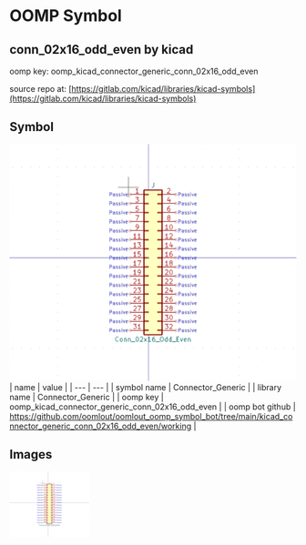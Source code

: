 # OOMP Symbol  
## conn_02x16_odd_even  by kicad  
  
oomp key: oomp_kicad_connector_generic_conn_02x16_odd_even  
  
source repo at: [https://gitlab.com/kicad/libraries/kicad-symbols](https://gitlab.com/kicad/libraries/kicad-symbols)  
## Symbol  
  
[![working.png](working_600.png)](working.png)  
| name | value | 
| --- | --- | 
| symbol name | Connector_Generic | 
| library name | Connector_Generic | 
| oomp key | oomp_kicad_connector_generic_conn_02x16_odd_even | 
| oomp bot github | https://github.com/oomlout/oomlout_oomp_symbol_bot/tree/main/kicad_connector_generic_conn_02x16_odd_even/working | 
## Images  
  
[![working.png](working_140.png)](working.png)  
